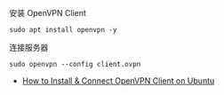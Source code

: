 
安装 OpenVPN Client
 
 ```
sudo apt install openvpn -y
 ```
 
 连接服务器
 
 ```
sudo openvpn --config client.ovpn
 ```
 
 - [How to Install & Connect OpenVPN Client on Ubuntu](https://tecadmin.net/install-openvpn-client-on-ubuntu/)

